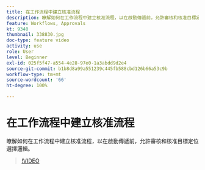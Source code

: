 ```yaml
---
title: 在工作流程中建立核准流程
description: 瞭解如何在工作流程中建立核准流程，以在啟動傳遞前，允許審核和核准目標定位選擇邏輯。
feature: Workflows, Approvals
kt: 9340
thumbnail: 338830.jpg
doc-type: feature video
activity: use
role: User
level: Beginner
exl-id: 025f5f47-a554-4e28-97e0-1a3abdd9d2e4
source-git-commit: b1b8d8a99a551239c445fb588cbd126b66a53c9b
workflow-type: tm+mt
source-wordcount: '66'
ht-degree: 100%

---
```


# 在工作流程中建立核准流程

瞭解如何在工作流程中建立核准流程，以在啟動傳遞前，允許審核和核准目標定位選擇邏輯。

>[!VIDEO](https://video.tv.adobe.com/v/338830?quality=12&learn=on)
